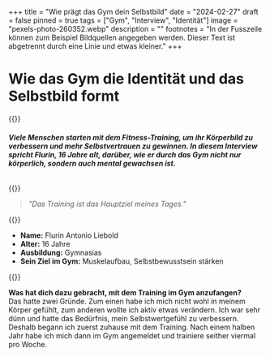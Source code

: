 +++
title = "Wie prägt das Gym dein Selbstbild"
date = "2024-02-27"
draft = false
pinned = true
tags = ["Gym", "Interview", "Identität"]
image = "pexels-photo-260352.webp"
description = ""
footnotes = "In der Fusszeile können zum Beispiel Bildquellen angegeben werden. Dieser Text ist abgetrennt durch eine Linie und etwas kleiner."
+++
# **Wie das Gym die Identität und das Selbstbild formt**

{{<lead>}}

###### **Viele Menschen starten mit dem Fitness-Training, um ihr Körperbild zu verbessern und mehr Selbstvertrauen zu gewinnen. In diesem Interview spricht Flurin, 16 Jahre alt, darüber, wie er durch das Gym nicht nur körperlich, sondern auch mental gewachsen ist.**

{{<lead>}}

> *"Das Training ist das Hauptziel meines Tages."*

{{<box>}}

* **Name:** Flurin Antonio Liebold
* **Alter:** 16 Jahre
* **Ausbildung:** Gymnasias
* **Sein Ziel im Gym:** Muskelaufbau, Selbstbewusstsein stärken

{{<box>}}

**Was hat dich dazu gebracht, mit dem Training im Gym anzufangen?**\
Das hatte zwei Gründe. Zum einen habe ich mich nicht wohl in meinem Körper gefühlt, zum anderen wollte ich aktiv etwas verändern. Ich war sehr dünn und hatte das Bedürfnis, mein Selbstwertgefühl zu verbessern. Deshalb begann ich zuerst zuhause mit dem Training. Nach einem halben Jahr habe ich mich dann im Gym angemeldet und trainiere seither viermal pro Woche.